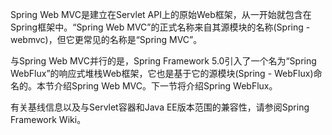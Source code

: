 Spring Web MVC是建立在Servlet API上的原始Web框架，从一开始就包含在Spring框架中。“Spring Web MVC”的正式名称来自其源模块的名称(Spring -webmvc)，但它更常见的名称是“Spring MVC”。

与Spring Web MVC并行的是，Spring Framework 5.0引入了一个名为“Spring WebFlux”的响应式堆栈Web框架，它也是基于它的源模块(Spring - WebFlux)命名的。本节介绍Spring Web MVC。下一节将介绍Spring WebFlux。

有关基线信息以及与Servlet容器和Java EE版本范围的兼容性，请参阅Spring Framework Wiki。